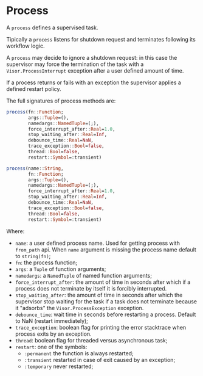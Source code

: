 # Process

A `process` defines a supervised task.

Tipically a `process` listens for shutdown request and terminates following its workflow logic.

A `process` may decide to ignore a shutdown request: in this case the supervisor may force the termination of the task with a `Visor.ProcessInterrupt` exception after a user defined amount of time.

If a process returns or fails with an exception the supervisor applies a defined restart policy.

The full signatures of process methods are:

```julia
process(fn::Function;
        args::Tuple=(),
        namedargs::NamedTuple=(;),
        force_interrupt_after::Real=1.0,
        stop_waiting_after::Real=Inf,
        debounce_time::Real=NaN,
        trace_exception::Bool=false,
        thread::Bool=false,
        restart::Symbol=:transient)

process(name::String,
        fn::Function;
        args::Tuple=(),
        namedargs::NamedTuple=(;),
        force_interrupt_after::Real=1.0,
        stop_waiting_after::Real=Inf,
        debounce_time::Real=NaN,
        trace_exception::Bool=false,
        thread::Bool=false,
        restart::Symbol=:transient)
```

Where:

* `name`: a user defined process name. Used for getting process with `from_path` api. When `name` argument is missing the process name default to `string(fn)`;
* `fn`: the process function;
* `args`: a `Tuple` of function arguments; 
* `namedargs`: a `NamedTuple` of named function arguments;
* `force_interrupt_after`: the amount of time in seconds after which if a process does not terminate by itself it is forcibly interrupted.
* `stop_waiting_after`: the amount of time in seconds after which the supervisor stop waiting for the task if a task does not terminate because it "adsorbs" the `Visor.ProcessException` exception.
* `debounce_time`: wait time in seconds before restarting a process. Default to NaN (restart immediately);
* `trace_exception`: boolean flag for printing the error stacktrace when process exits by an exception.
* `thread`: boolean flag for threaded versus asynchronous task;
* `restart`: one of the symbols:
  * `:permanent` the function is always restarted;
  * `:transient` restarted in case of exit caused by an exception;
  * `:temporary` never restarted;
